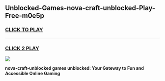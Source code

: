 
## Unblocked-Games-nova-craft-unblocked-Play-Free-m0e5p
<h3>
<a href="https://premium76.site?title=nova-craft-unblocked&ref=20M">CLICK TO PLAY</a></h3>
<hr>

<h3>
<a href="https://premium76.site?title=nova-craft-unblocked&ref=20M">CLICK 2 PLAY</a>
  
</h3>

<a href="https://premium76.site?title=nova-craft-unblocked&ref=19M"><img src="https://clearcache.store/games.png"></a>


**nova-craft-unblocked games unblocked: Your Gateway to Fun and Accessible Online Gaming**
